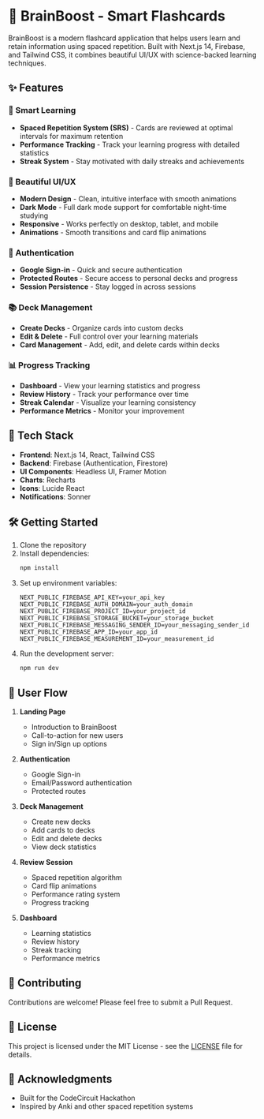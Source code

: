 # 🧠 BrainBoost - Smart Flashcards

BrainBoost is a modern flashcard application that helps users learn and retain information using spaced repetition. Built with Next.js 14, Firebase, and Tailwind CSS, it combines beautiful UI/UX with science-backed learning techniques.

## ✨ Features

### 🎯 Smart Learning

- **Spaced Repetition System (SRS)** - Cards are reviewed at optimal intervals for maximum retention
- **Performance Tracking** - Track your learning progress with detailed statistics
- **Streak System** - Stay motivated with daily streaks and achievements

### 🎨 Beautiful UI/UX

- **Modern Design** - Clean, intuitive interface with smooth animations
- **Dark Mode** - Full dark mode support for comfortable night-time studying
- **Responsive** - Works perfectly on desktop, tablet, and mobile
- **Animations** - Smooth transitions and card flip animations

### 🔐 Authentication

- **Google Sign-in** - Quick and secure authentication
- **Protected Routes** - Secure access to personal decks and progress
- **Session Persistence** - Stay logged in across sessions

### 📚 Deck Management

- **Create Decks** - Organize cards into custom decks
- **Edit & Delete** - Full control over your learning materials
- **Card Management** - Add, edit, and delete cards within decks

### 📊 Progress Tracking

- **Dashboard** - View your learning statistics and progress
- **Review History** - Track your performance over time
- **Streak Calendar** - Visualize your learning consistency
- **Performance Metrics** - Monitor your improvement

## 🚀 Tech Stack

- **Frontend**: Next.js 14, React, Tailwind CSS
- **Backend**: Firebase (Authentication, Firestore)
- **UI Components**: Headless UI, Framer Motion
- **Charts**: Recharts
- **Icons**: Lucide React
- **Notifications**: Sonner

## 🛠️ Getting Started

1. Clone the repository
2. Install dependencies:
   ```bash
   npm install
   ```
3. Set up environment variables:
   ```env
   NEXT_PUBLIC_FIREBASE_API_KEY=your_api_key
   NEXT_PUBLIC_FIREBASE_AUTH_DOMAIN=your_auth_domain
   NEXT_PUBLIC_FIREBASE_PROJECT_ID=your_project_id
   NEXT_PUBLIC_FIREBASE_STORAGE_BUCKET=your_storage_bucket
   NEXT_PUBLIC_FIREBASE_MESSAGING_SENDER_ID=your_messaging_sender_id
   NEXT_PUBLIC_FIREBASE_APP_ID=your_app_id
   NEXT_PUBLIC_FIREBASE_MEASUREMENT_ID=your_measurement_id
   ```
4. Run the development server:
   ```bash
   npm run dev
   ```

## 📱 User Flow

1. **Landing Page**

   - Introduction to BrainBoost
   - Call-to-action for new users
   - Sign in/Sign up options

2. **Authentication**

   - Google Sign-in
   - Email/Password authentication
   - Protected routes

3. **Deck Management**

   - Create new decks
   - Add cards to decks
   - Edit and delete decks
   - View deck statistics

4. **Review Session**

   - Spaced repetition algorithm
   - Card flip animations
   - Performance rating system
   - Progress tracking

5. **Dashboard**
   - Learning statistics
   - Review history
   - Streak tracking
   - Performance metrics

## 🤝 Contributing

Contributions are welcome! Please feel free to submit a Pull Request.

## 📄 License

This project is licensed under the MIT License - see the [LICENSE](LICENSE) file for details.

## 🙏 Acknowledgments

- Built for the CodeCircuit Hackathon
- Inspired by Anki and other spaced repetition systems
